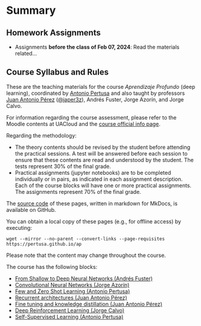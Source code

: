 # Summary

## Homework Assignments

- Assignments **before the class of Feb 07, 2024**: Read the materials related...

## Course Syllabus and Rules

These are the teaching materials for the course _Aprendizaje Profundo_ (deep learning), coordinated by [Antonio Pertusa][pertusa_url] and also taught by professors [Juan Antonio Pérez][japerez_url] ([@japer3z][japerez_twitter]), Andrés Fuster, Jorge Azorín, and Jorge Calvo.

For information regarding the course assessment, please refer to the Moodle contents at UACloud and the [course official info page][syllabus]. 

[pertusa_url]: www.dlsi.ua.es/~pertusa
[japerez_url]: https://cvnet.cpd.ua.es/curriculum-breve/es/perez-ortiz-juan-antonio/15404
[japerez_twitter]: https://twitter.com/japer3z
[syllabus]: https://cvnet.cpd.ua.es/Guia-Docente/GuiaDocente/Index?wcodest=D114&wcodasi=43509&wlengua=es&scaca=2023-24

Regarding the methodology:

- The theory contents should be revised by the student before attending the practical sessions. A test will be answered before each session to ensure that these contents are read and understood by the student. The tests represent 30% of the final grade. 
- Practical assignments (jupyter notebooks) are to be completed individually or in pairs, as indicated in each assignment description. Each of the course blocks will have one or more practical assignments. The assignments represent 70% of the final grade.
<!--
- Attendance in practical sessions is mandatory. Roll call will be taken in each in-person session. A maximum of 1 unexcused absence is allowed. If a student accumulates more unexcused absences than the allowed limit, they will not be able to pass the practical component of the course in the C2 examination. However, they will have the opportunity to pass it in the C4.
-->

The [source code][source] of these pages, written in markdown for MkDocs, is available on GitHub.

[source]: https://github.com/pertusa/ap

You can obtain a local copy of these pages (e.g., for offline access) by executing:

    wget --mirror --no-parent --convert-links --page-requisites https://pertusa.github.io/ap

Please note that the content may change throughout the course.

The course has the following blocks:

* [From Shallow to Deep Neural Networks (Andrés Fuster)]()
* [Convolutional Neural Networks (Jorge Azorín)]()
* [Few and Zero Shot Learning (Antonio Pertusa)](fsl.md)
* [Recurrent architectures (Juan Antonio Pérez)]()
* [Fine tuning and knowledge distillation (Juan Antonio Pérez)]()
* [Deep Reinforcement Learning (Jorge Calvo)]()
* [Self-Supervised Learning (Antonio Pertusa)]()


